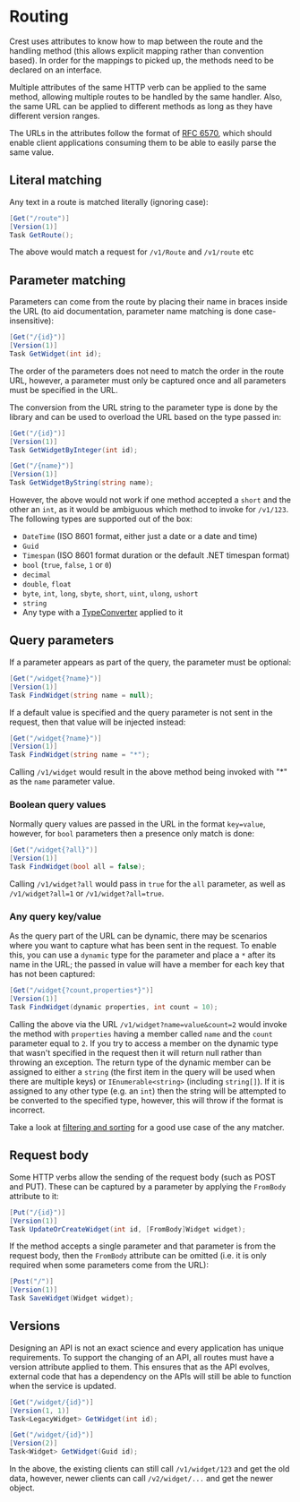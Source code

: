 # Routing

Crest uses attributes to know how to map between the route and the handling
method (this allows explicit mapping rather than convention based). In order
for the mappings to picked up, the methods need to be declared on an interface.

Multiple attributes of the same HTTP verb can be applied to the same method,
allowing multiple routes to be handled by the same handler. Also, the same URL
can be applied to different methods as long as they have different version
ranges.

The URLs in the attributes follow the format of
[RFC 6570](https://tools.ietf.org/html/rfc6570), which should enable client
applications consuming them to be able to easily parse the same value.

## Literal matching

Any text in a route is matched literally (ignoring case):

``` C#
[Get("/route")]
[Version(1)]
Task GetRoute();
```

The above would match a request for `/v1/Route` and `/v1/route` etc

## Parameter matching

Parameters can come from the route by placing their name in braces inside the
URL (to aid documentation, parameter name matching is done case-insensitive):

``` C#
[Get("/{id}")]
[Version(1)]
Task GetWidget(int id);
```

The order of the parameters does not need to match the order in the route URL,
however, a parameter must only be captured once and all parameters must be
specified in the URL.

The conversion from the URL string to the parameter type is done by the library
and can be used to overload the URL based on the type passed in:

``` C#
[Get("/{id}")]
[Version(1)]
Task GetWidgetByInteger(int id);

[Get("/{name}")]
[Version(1)]
Task GetWidgetByString(string name);
```

However, the above would not work if one method accepted a `short` and the
other an `int`, as it would be ambiguous which method to invoke for `/v1/123`.
The following types are supported out of the box:

+ `DateTime` (ISO 8601 format, either just a date or a date and time)
+ `Guid`
+ `Timespan` (ISO 8601 format duration or the default .NET timespan format)
+ `bool` (`true`, `false`, `1` or `0`)
+ `decimal`
+ `double`, `float`
+ `byte`, `int`, `long`, `sbyte`, `short`, `uint`, `ulong`, `ushort`
+ `string`
+ Any type with a [TypeConverter](https://docs.microsoft.com/en-gb/dotnet/api/system.componentmodel.typeconverter)
  applied to it

## Query parameters

If a parameter appears as part of the query, the parameter must be optional:

``` C#
[Get("/widget{?name}")]
[Version(1)]
Task FindWidget(string name = null);
```

If a default value is specified and the query parameter is not sent in the
request, then that value will be injected instead:

``` C#
[Get("/widget{?name}")]
[Version(1)]
Task FindWidget(string name = "*");
```

Calling `/v1/widget` would result in the above method being invoked with "*" as
the `name` parameter value.

### Boolean query values

Normally query values are passed in the URL in the format `key=value`, however,
for `bool` parameters then a presence only match is done:

``` C#
[Get("/widget{?all}")]
[Version(1)]
Task FindWidget(bool all = false);
```

Calling `/v1/widget?all` would pass in `true` for the `all` parameter, as well
as `/v1/widget?all=1` or `/v1/widget?all=true`.

### Any query key/value

As the query part of the URL can be dynamic, there may be scenarios where you
want to capture what has been sent in the request. To enable this, you can use
a `dynamic` type for the parameter and place a `*` after its name in the URL;
the passed in value will have a member for each key that has not been captured:

``` C#
[Get("/widget{?count,properties*}")]
[Version(1)]
Task FindWidget(dynamic properties, int count = 10);
```

Calling the above via the URL `/v1/widget?name=value&count=2` would invoke the
method with `properties` having a member called `name` and the `count` parameter
equal to `2`. If you try to access a member on the dynamic type that wasn't
specified in the request then it will return null rather than throwing an
exception. The return type of the dynamic member can be assigned to either a
`string` (the first item in the query will be used when there are multiple keys)
or `IEnumerable<string>` (including `string[]`). If it is assigned to any other
type (e.g. an `int`) then the string will be attempted to be converted to the
specified type, however, this will throw if the format is incorrect.

Take a look at [filtering and sorting](Filtering%20and%20Sorting.md) for a good
use case of the any matcher.

## Request body

Some HTTP verbs allow the sending of the request body (such as POST and PUT).
These can be captured by a parameter by applying the `FromBody` attribute to
it:

``` C#
[Put("/{id}")]
[Version(1)]
Task UpdateOrCreateWidget(int id, [FromBody]Widget widget);
```

If the method accepts a single parameter and that parameter is from the
request body, then the `FromBody` attribute can be omitted (i.e. it is only
required when some parameters come from the URL):

``` C#
[Post("/")]
[Version(1)]
Task SaveWidget(Widget widget);
```

## Versions

Designing an API is not an exact science and every application has unique
requirements. To support the changing of an API, all routes must have a version
attribute applied to them. This ensures that as the API evolves, external code
that has a dependency on the APIs will still be able to function when the
service is updated.

``` C#
[Get("/widget/{id}")]
[Version(1, 1)]
Task<LegacyWidget> GetWidget(int id);

[Get("/widget/{id}")]
[Version(2)]
Task<Widget> GetWidget(Guid id);
```

In the above, the existing clients can still call `/v1/widget/123` and get
the old data, however, newer clients can call `/v2/widget/...` and get the
newer object.
